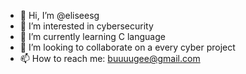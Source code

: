 - 👋 Hi, I’m @eliseesg
- 👀 I’m interested in cybersecurity
- 🌱 I’m currently learning C language
- 💞️ I’m looking to collaborate on a every cyber project
- 📫 How to reach me: buuuugee@gmail.com

<!---
osobalclzd/osobalclzd is a ✨ special ✨ repository because its `README.md` (this file) appears on your GitHub profile.
You can click the Preview link to take a look at your changes.
--->
